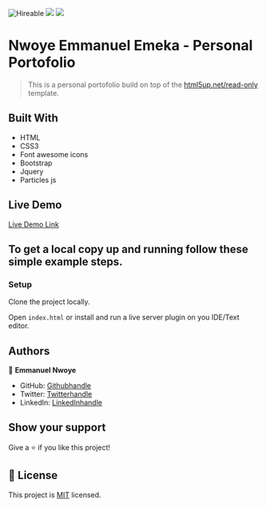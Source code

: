 ![Hireable](https://img.shields.io/badge/Hireable-yes-success) ![](https://img.shields.io/badge/Mobile--responsive-yes-green) ![](https://img.shields.io/badge/-Microverse%20projects-blueviolet)

# Nwoye Emmanuel Emeka - Personal Portofolio

> This is a personal portofolio build on top of the [html5up.net/read-only](https://html5up.net/read-only) template.

## Built With

- HTML
- CSS3
- Font awesome icons
- Bootstrap
- Jquery
- Particles js

## Live Demo

[Live Demo Link](https://emmanuel-port.netlify.app/)

## To get a local copy up and running follow these simple example steps.

### Setup

Clone the project locally.

Open `index.html` or install and run a live server plugin on you IDE/Text editor.

## Authors

👤 **Emmanuel Nwoye**

- GitHub: [Githubhandle](https://github.com/Mikey1-nuel)
- Twitter: [Twitterhandle](https://twitter.com/Mikey_nuel)
- LinkedIn: [LinkedInhandle](https://www.linkedin.com/in/emmanuel-nwoye-5915141b8/)

## Show your support

Give a ⭐️ if you like this project!

## 📝 License

This project is [MIT](lic.url) licensed.
